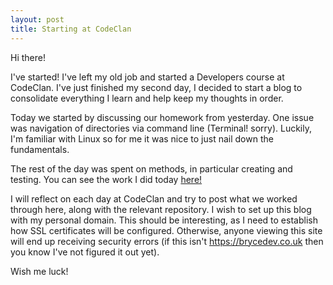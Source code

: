 ```yaml
---
layout: post
title: Starting at CodeClan
---
```


Hi there!

I've started! I've left my old job and started a Developers course at CodeClan. I've just finished my second day, I decided to start a blog to consolidate everything I learn and help keep my thoughts in order.

Today we started by discussing our homework from yesterday. One issue was navigation of directories via command line (Terminal! sorry). Luckily, I'm familiar with Linux so for me it was nice to just nail down the fundamentals.

The rest of the day was spent on methods, in particular creating and testing. You can see the work I did today <a href="https://github.com/mattbryce93/method-exercises">here!</a>

I will reflect on each day at CodeClan and try to post what we worked through here, along with the relevant repository. I wish to set up this blog with my personal domain. This should be interesting, as I need to establish how SSL certificates will be configured. Otherwise, anyone viewing this site will end up receiving security errors (if this isn't https://brycedev.co.uk then you know I've not figured it out yet).

Wish me luck!
